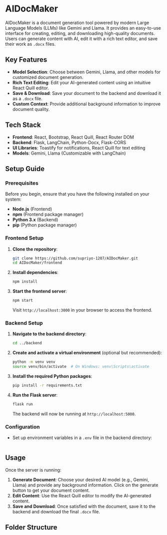 # AIDocMaker

AIDocMaker is a document generation tool powered by modern Large Language Models (LLMs) like Gemini and Llama. It provides an easy-to-use interface for creating, editing, and downloading high-quality documents. Users can generate content with AI, edit it with a rich text editor, and save their work as `.docx` files.

## Key Features

- **Model Selection**: Choose between Gemini, Llama, and other models for customized document generation.
- **Rich Text Editing**: Edit your AI-generated content using an intuitive React Quill editor.
- **Save & Download**: Save your document to the backend and download it as a `.docx` file.
- **Custom Context**: Provide additional background information to improve document quality.

## Tech Stack

- **Frontend**: React, Bootstrap, React Quill, React Router DOM
- **Backend**: Flask, LangChain, Python-Docx, Flask-CORS
- **UI Libraries**: Toastify for notifications, React Quill for text editing
- **Models**: Gemini, Llama (Customizable with LangChain)

## Setup Guide

### Prerequisites

Before you begin, ensure that you have the following installed on your system:

- **Node.js** (Frontend)
- **npm** (Frontend package manager)
- **Python 3.x** (Backend)
- **pip** (Python package manager)

### Frontend Setup

1. **Clone the repository**:
    ```bash
    git clone https://github.com/supriyo-1207/AIDocMaker.git
    cd AIDocMaker/frontend
    ```

2. **Install dependencies**:
    ```bash
    npm install
    ```

3. **Start the frontend server**:
    ```bash
    npm start
    ```
    Visit `http://localhost:3000` in your browser to access the frontend.

### Backend Setup

1. **Navigate to the backend directory**:
    ```bash
    cd ../backend
    ```

2. **Create and activate a virtual environment** (optional but recommended):
    ```bash
    python -m venv venv
    source venv/bin/activate  # On Windows: venv\Scripts\activate
    ```

3. **Install the required Python packages**:
    ```bash
    pip install -r requirements.txt
    ```

4. **Run the Flask server**:
    ```bash
    flask run
    ```
    The backend will now be running at `http://localhost:5000`.

### Configuration

- Set up environment variables in a `.env` file in the backend directory:
    ```
   
    ```

## Usage

Once the server is running:

1. **Generate Document**: Choose your desired AI model (e.g., Gemini, Llama) and provide any background information. Click on the generate button to get your document content.
2. **Edit Content**: Use the React Quill editor to modify the AI-generated content.
3. **Save and Download**: Once satisfied with the document, save it to the backend and download the final `.docx` file.

## Folder Structure

